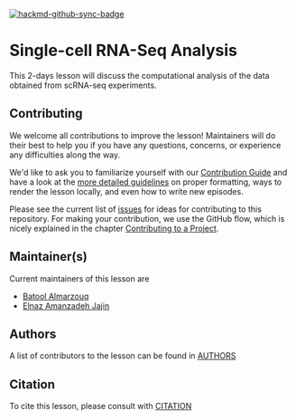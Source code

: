 [![hackmd-github-sync-badge](https://hackmd.io/8HB7UVPpQ36QOFFE7LSiZA/badge)](https://hackmd.io/8HB7UVPpQ36QOFFE7LSiZA)
# Single-cell RNA-Seq Analysis

This 2-days lesson will discuss the computational analysis of the data obtained from scRNA-seq experiments.

## Contributing

We welcome all contributions to improve the lesson! Maintainers will do their best to help you if you have any
questions, concerns, or experience any difficulties along the way.

We'd like to ask you to familiarize yourself with our [Contribution Guide](CONTRIBUTING.md) and have a look at
the [more detailed guidelines][lesson-example] on proper formatting, ways to render the lesson locally, and even
how to write new episodes.

Please see the current list of [issues](https://github.com/carpentries-incubator/scrna-seq-analysis/issues) for ideas for contributing to this
repository. For making your contribution, we use the GitHub flow, which is nicely explained in the chapter [Contributing to a Project](http://git-scm.com/book/en/v2/GitHub-Contributing-to-a-Project).


## Maintainer(s)

Current maintainers of this lesson are

* [Batool Almarzouq](https://github.com/BatoolMM)
* [Elnaz Amanzadeh Jajin](https://github.com/ElnazAmanzadeh)


## Authors

A list of contributors to the lesson can be found in [AUTHORS](AUTHORS)

## Citation

To cite this lesson, please consult with [CITATION](CITATION)

[cdh]: https://cdh.carpentries.org
[change-default-branch]: https://docs.github.com/en/github/administering-a-repository/changing-the-default-branch
[community-lessons]: https://carpentries.org/community-lessons
[lesson-example]: https://carpentries.github.io/lesson-example
